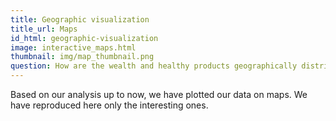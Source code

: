 ```yaml
---
title: Geographic visualization
title_url: Maps
id_html: geographic-visualization
image: interactive_maps.html
thumbnail: img/map_thumbnail.png
question: How are the wealth and healthy products geographically distributed in France ?
---
```

Based on our analysis up to now, we have plotted our data on maps. We have reproduced here only the interesting ones.
<!-- more -->
